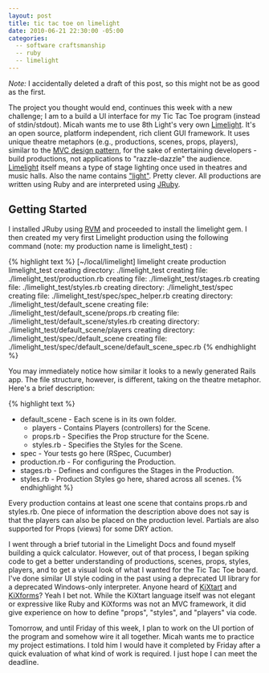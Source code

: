 ```yaml
---
layout: post
title: tic tac toe on limelight
date: 2010-06-21 22:30:00 -05:00
categories:
  -- software craftsmanship
  -- ruby
  -- limelight
---
```


*Note:* I accidentally deleted a draft of this post, so this might not be as good as the first.

The project you thought would end, continues this week with a new challenge; I am to a build a UI interface for my Tic Tac Toe program (instead of stdin/stdout).  Micah wants me to use 8th Light's very own [Limelight](http://limelight.8thlight.com/).  It's an open source, platform independent, rich client GUI framework.  It uses unique theatre metaphors (e.g., productions, scenes, props, players), similar to the [MVC design pattern](http://en.wikipedia.org/wiki/Model%E2%80%93view%E2%80%93controller), for the sake of entertaining developers - build productions, not applications to "razzle-dazzle" the audience.  [Limelight](http://en.wikipedia.org/wiki/Limelight) itself means a type of stage lighting once used in theatres and music halls.  Also the name contains ["light"](http://limelightwiki.8thlight.com/wiki/A_Cook%27s_Tour_of_Limelight#Theater_Metaphor).  Pretty clever.  All productions are written using Ruby and are interpreted using [JRuby](http://jruby.org/).

## Getting Started

I installed JRuby using [RVM](http://rvm.beginrescueend.com/) and proceeded to install the limelight gem.  I then created my very first Limelight production using the following command (note: my production name is limelight_test) :

{% highlight text %}
[~/local/limelight] limelight create production limelight_test
	creating directory:  ./limelight_test
	creating file:       ./limelight_test/production.rb
	creating file:       ./limelight_test/stages.rb
	creating file:       ./limelight_test/styles.rb
	creating directory:  ./limelight_test/spec
	creating file:       ./limelight_test/spec/spec_helper.rb
	creating directory:  ./limelight_test/default_scene
	creating file:       ./limelight_test/default_scene/props.rb
	creating file:       ./limelight_test/default_scene/styles.rb
	creating directory:  ./limelight_test/default_scene/players
	creating directory:  ./limelight_test/spec/default_scene
	creating file:       ./limelight_test/spec/default_scene/default_scene_spec.rb
{% endhighlight %}

You may immediately notice how similar it looks to a newly generated Rails app.  The file structure, however, is different, taking on the theatre metaphor.  Here's a brief description:

{% highlight text %}
+ default_scene - Each scene is in its own folder.
  + players - Contains Players (controllers) for the Scene.
  + props.rb - Specifies the Prop structure for the Scene.
  + styles.rb - Specifies the Styles for the Scene.
+ spec - Your tests go here (RSpec, Cucumber)
+ production.rb - For configuring the Production.
+ stages.rb - Defines and configures the Stages in the Production.
+ styles.rb - Production Styles go here, shared across all scenes.
{% endhighlight %}

Every production contains at least one scene that contains props.rb and styles.rb.  One piece of information the description above does not say is that the players can also be placed on the production level.  Partials are also supported for Props (views) for some DRY action.

I went through a brief tutorial in the Limelight Docs and found myself building a quick calculator.  However, out of that process, I began spiking code to get a better understanding of productions, scenes, props, styles, players, and to get a visual look of what I wanted for the Tic Tac Toe board.  I've done similar UI style coding in the past using a deprecated UI library for a deprecated Windows-only interpreter.  Anyone heard of [KiXtart](http://www.kixtart.org/) and [KiXforms](http://www.kixforms.org/)?  Yeah I bet not.  While the KiXtart language itself was not elegant or expressive like Ruby and KiXforms was not an MVC framework, it did give experience on how to define "props", "styles", and "players" via code.

Tomorrow, and until Friday of this week, I plan to work on the UI portion of the program and somehow wire it all together.  Micah wants me to practice my project estimations.  I told him I would have it completed by Friday after a quick evaluation of what kind of work is required.  I just hope I can meet the deadline.


